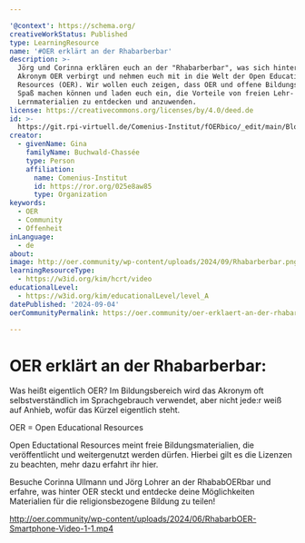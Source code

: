 ```yaml
---

'@context': https://schema.org/
creativeWorkStatus: Published
type: LearningResource
name: '#OER erklärt an der Rhabarberbar'
description: >-
  Jörg und Corinna erklären euch an der "Rhabarberbar", was sich hinter dem
  Akronym OER verbirgt und nehmen euch mit in die Welt der Open Educational
  Resources (OER). Wir wollen euch zeigen, dass OER und offene Bildungspraktiken
  Spaß machen können und laden euch ein, die Vorteile von freien Lehr- und
  Lernmaterialien zu entdecken und anzuwenden. 
license: https://creativecommons.org/licenses/by/4.0/deed.de
id: >-
  https://git.rpi-virtuell.de/Comenius-Institut/fOERbico/_edit/main/Blog/OER-erkl%C3%A4rt.md
creator:
  - givenName: Gina
    familyName: Buchwald-Chassée
    type: Person
    affiliation:
      name: Comenius-Institut
      id: https://ror.org/025e8aw85
      type: Organization
keywords:
  - OER
  - Community
  - Offenheit
inLanguage:
  - de
about:
image: http://oer.community/wp-content/uploads/2024/09/Rhabarberbar.png
learningResourceType:
  - https://w3id.org/kim/hcrt/video
educationalLevel:
  - https://w3id.org/kim/educationalLevel/level_A
datePublished: '2024-09-04'
oerCommunityPermalink: https://oer.community/oer-erklaert-an-der-rhabarberbar/

---
```


# OER erklärt an der Rhabarberbar:

Was heißt eigentlich OER? Im Bildungsbereich wird das Akronym oft selbstverständlich im Sprachgebrauch verwendet, aber nicht jede:r weiß auf Anhieb, wofür das Kürzel eigentlich steht. 

OER = Open Educational Resources

Open Eductational Resources meint freie Bildungsmaterialien, die veröffentlicht und weitergenutzt werden dürfen. Hierbei gilt es die Lizenzen zu beachten, mehr dazu erfahrt ihr hier. 

Besuche Corinna Ullmann und Jörg Lohrer an der RhababOERbar und erfahre, was hinter OER steckt und entdecke deine Möglichkeiten Materialien für die religionsbezogene Bildung zu teilen!

http://oer.community/wp-content/uploads/2024/06/RhabarbOER-Smartphone-Video-1-1.mp4